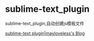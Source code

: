 sublime-text_plugin
===================

sublime-text_plugin,自动创建js模板文件

[sublime-text plugin|mayloveless's Blog](http://wanglingfei.github.io/technote/2013/12/13/sublime-plugin/)
